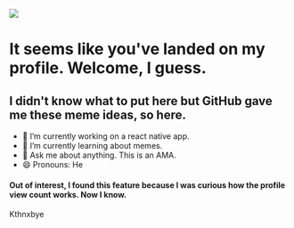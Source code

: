 ![](https://komarev.com/ghpvc/?username=your-github-username&style=flat-square)

# It seems like you've landed on my profile. Welcome, I guess.

## I didn't know what to put here but GitHub gave me these meme ideas, so here.

- 🔭 I’m currently working on a react native app.
- 🌱 I’m currently learning about memes.
- 💬 Ask me about anything. This is an AMA.
- 😄 Pronouns: He

#### Out of interest, I found this feature because I was curious how the profile view count works. Now I know.

Kthnxbye
